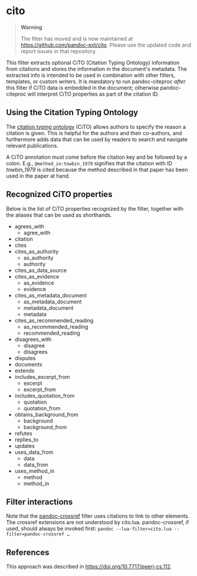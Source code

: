 # cito

> **Warning**
>
> The filter has moved and is now maintained at
> <https://github.com/pandoc-ext/cito>. Please use the updated
> code and report issues in that repository.

This filter extracts optional CiTO (Citation Typing Ontology)
information from citations and stores the information in the
document's metadata. The extracted info is intended to be used in
combination with other filters, templates, or custom writers. It
is mandatory to run pandoc-citeproc *after* this filter if CiTO
data is embedded in the document; otherwise pandoc-citeproc will
interpret CiTO properties as part of the citation ID.

## Using the Citation Typing Ontology

The [citation typing ontology] (CiTO) allows authors to specify the
reason a citation is given. This is helpful for the authors and
their co-authors, and furthermore adds data that can be used by
readers to search and navigate relevant publications.

A CiTO annotation must come before the citation key and be
followed by a colon. E.g., `@method_in:towbin_1979` signifies
that the citation with ID *towbin_1979* is cited because the
method described in that paper has been used in the paper at
hand.

[citation typing ontology]: http://purl.org/spar/cito

## Recognized CiTO properties

Below is the list of CiTO properties recognized by the filter,
together with the aliases that can be used as shorthands.

- agrees_with
  - agree_with
- citation
- cites
- cites_as_authority
  - as_authority
  - authority
- cites_as_data_source
- cites_as_evidence
  - as_evidence
  - evidence
- cites_as_metadata_document
  - as_metadata_document
  - metadata_document
  - metadata
- cites_as_recommended_reading
  - as_recommended_reading
  - recommended_reading
- disagrees_with
  - disagree
  - disagrees
- disputes
- documents
- extends
- includes_excerpt_from
  - excerpt
  - excerpt_from
- includes_quotation_from
  - quotation
  - quotation_from
- obtains_background_from
  - background
  - background_from
- refutes
- replies_to
- updates
- uses_data_from
  - data
  - data_from
- uses_method_in
  - method
  - method_in

## Filter interactions

Note that the [pandoc-crossref] filter uses citations to link to
other elements. The crossref extensions are not understood by
cito.lua. pandoc-crossref, if used, should always be invoked
first: `pandoc --lua-filter=cito.lua --filter=pandoc-crossref …`

[pandoc-crossref]: https://lierdakil.github.io/pandoc-crossref/

## References

This approach was described in <https://doi.org/10.7717/peerj-cs.112>.
